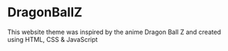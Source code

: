 # DragonBallZ

This website theme was inspired by the anime Dragon Ball Z and created using HTML, CSS & JavaScript

